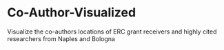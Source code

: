 # Co-Author-Visualized
Visualize the co-authors locations of ERC grant receivers and highly cited researchers from Naples and Bologna
